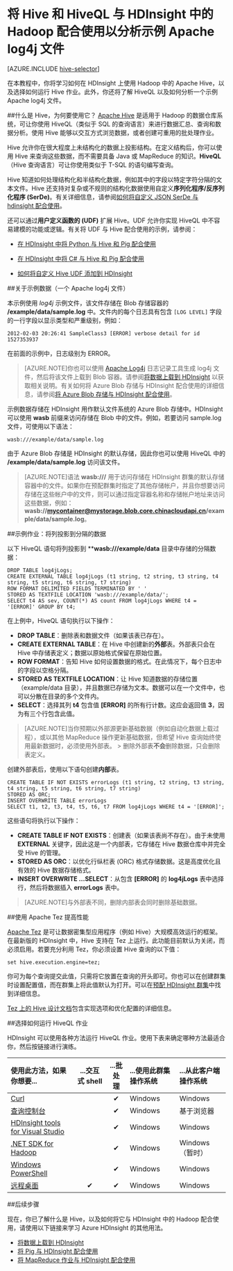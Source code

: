 <properties
   pageTitle="了解 Hive 是什么以及如何使用 HiveQL | Azure"
   description="了解 Apache Hive 以及如何将它与 HDInsight 中的 Hadoop 配合使用。选择如何运行 Hive 作业，并使用 HiveQL 分析一个示例 Apache log4j 文件。"
   keywords="hiveql,what is hive"
   services="hdinsight"
   documentationCenter=""
   authors="Blackmist"
   manager="paulettm"
   editor="cgronlun"
   tags="azure-portal"/>

<tags
   ms.service="hdinsight"
   ms.date="07/06/2015"
   wacn.date="10/03/2015"/>

# 将 Hive 和 HiveQL 与 HDInsight 中的 Hadoop 配合使用以分析示例 Apache log4j 文件

[AZURE.INCLUDE [hive-selector](../includes/hdinsight-selector-use-hive.md)]


在本教程中，你将学习如何在 HDInsight 上使用 Hadoop 中的 Apache Hive，以及选择如何运行 Hive 作业。此外，你还将了解 HiveQL 以及如何分析一个示例 Apache log4j 文件。

##<a id="why"></a>什么是 Hive，为何要使用它？
[Apache Hive](http://hive.apache.org/) 是适用于 Hadoop 的数据仓库系统，可让你使用 HiveQL（类似于 SQL 的查询语言）来进行数据汇总、查询和数据分析。使用 Hive 能够以交互方式浏览数据，或者创建可重用的批处理作业。

Hive 允许你在很大程度上未结构化的数据上投影结构。在定义结构后，你可以使用 Hive 来查询这些数据，而不需要具备 Java 或 MapReduce 的知识。**HiveQL**（Hive 查询语言）可让你使用类似于 T-SQL 的语句编写查询。

Hive 知道如何处理结构化和半结构化数据，例如其中的字段以特定字符分隔的文本文件。Hive 还支持对复杂或不规则的结构化数据使用自定义**序列化程序/反序列化程序 (SerDe)**。有关详细信息，请参阅[如何将自定义 JSON SerDe 与 hdinsight 配合使用](http://blogs.msdn.com/b/bigdatasupport/archive/2014/06/18/how-to-use-a-custom-json-serde-with-microsoft-azure-hdinsight.aspx)。

还可以通过**用户定义函数的 (UDF)** 扩展 Hive。UDF 允许你实现 HiveQL 中不容易建模的功能或逻辑。有关将 UDF 与 Hive 配合使用的示例，请参阅：

* [在 HDInsight 中将 Python 与 Hive 和 Pig 配合使用](hdinsight-python)

* [在 HDInsight 中将 C# 与 Hive 和 Pig 配合使用](hdinsight-hadoop-hive-pig-udf-dotnet-csharp)

* [如何将自定义 Hive UDF 添加到 HDInsight](http://blogs.msdn.com/b/bigdatasupport/archive/2014/01/14/how-to-add-custom-hive-udfs-to-hdinsight.aspx)

##<a id="data"></a>关于示例数据（一个 Apache log4j 文件）

本示例使用 *log4j* 示例文件，该文件存储在 Blob 存储容器的 **/example/data/sample.log** 中。文件内的每个日志具有包含 `[LOG LEVEL]` 字段的一行字段以显示类型和严重级别，例如：

	2012-02-03 20:26:41 SampleClass3 [ERROR] verbose detail for id 1527353937

在前面的示例中，日志级别为 ERROR。

> [AZURE.NOTE]你也可以使用 [Apache Log4j](http://en.wikipedia.org/wiki/Log4j) 日志记录工具生成 log4j 文件，然后将该文件上载到 Blob 容器。请参阅[将数据上载到 HDInsight](hdinsight-upload-data) 以获取相关说明。有关如何将 Azure Blob 存储与 HDInsight 配合使用的详细信息，请参阅[将 Azure Blob 存储与 HDInsight 配合使用](hdinsight-use-blob-storage)。

示例数据存储在 HDInsight 用作默认文件系统的 Azure Blob 存储中。HDInsight 可以使用 **wasb** 前缀来访问存储在 Blob 中的文件。例如，若要访问 sample.log 文件，可使用以下语法：

	wasb:///example/data/sample.log

由于 Azure Blob 存储是 HDInsight 的默认存储，因此你也可以使用 HiveQL 中的 **/example/data/sample.log** 访问该文件。

> [AZURE.NOTE]语法 **wasb:///** 用于访问存储在 HDInsight 群集的默认存储容器中的文件。如果你在预配群集时指定了其他存储帐户，并且你想要访问存储在这些帐户中的文件，则可以通过指定容器名称和存储帐户地址来访问这些数据，例如：**wasb://mycontainer@mystorage.blob.core.chinacloudapi.cn/example/data/sample.log**。

##<a id="job"></a>示例作业：将列投影到分隔的数据

以下 HiveQL 语句将列投影到 ****wasb:///example/data** 目录中存储的分隔数据：

	DROP TABLE log4jLogs;
    CREATE EXTERNAL TABLE log4jLogs (t1 string, t2 string, t3 string, t4 string, t5 string, t6 string, t7 string)
    ROW FORMAT DELIMITED FIELDS TERMINATED BY ' '
    STORED AS TEXTFILE LOCATION 'wasb:///example/data/';
    SELECT t4 AS sev, COUNT(*) AS count FROM log4jLogs WHERE t4 = '[ERROR]' GROUP BY t4;

在上例中，HiveQL 语句执行以下操作：

* **DROP TABLE**：删除表和数据文件（如果该表已存在）。
* **CREATE EXTERNAL TABLE**：在 Hive 中创建新的**外部**表。外部表只会在 Hive 中存储表定义；数据以原始格式保留在原始位置。
* **ROW FORMAT**：告知 Hive 如何设置数据的格式。在此情况下，每个日志中的字段以空格分隔。
* **STORED AS TEXTFILE LOCATION**：让 Hive 知道数据的存储位置（example/data 目录），并且数据已存储为文本。数据可以在一个文件中，也可以分散在目录的多个文件内。
* **SELECT**：选择其列 **t4** 包含值 **[ERROR]** 的所有行计数。这应会返回值 **3**，因为有三个行包含此值。

> [AZURE.NOTE]当你预期以外部源更新基础数据（例如自动化数据上载过程），或以其他 MapReduce 操作更新基础数据，但希望 Hive 查询始终使用最新数据时，必须使用外部表。
	>
> 删除外部表**不会**删除数据，只会删除表定义。

创建外部表后，使用以下语句创建**内部**表。

	CREATE TABLE IF NOT EXISTS errorLogs (t1 string, t2 string, t3 string, t4 string, t5 string, t6 string, t7 string)
	STORED AS ORC;
	INSERT OVERWRITE TABLE errorLogs
	SELECT t1, t2, t3, t4, t5, t6, t7 FROM log4jLogs WHERE t4 = '[ERROR]';

这些语句将执行以下操作：

* **CREATE TABLE IF NOT EXISTS**：创建表（如果该表尚不存在）。由于未使用 **EXTERNAL** 关键字，因此这是一个内部表，它存储在 Hive 数据仓库中并完全受 Hive 的管理。
* **STORED AS ORC**：以优化行纵栏表 (ORC) 格式存储数据。这是高度优化且有效的 Hive 数据存储格式。
* **INSERT OVERWRITE ...SELECT**：从包含 **[ERROR]** 的 **log4jLogs** 表中选择行，然后将数据插入 **errorLogs** 表中。

> [AZURE.NOTE]与外部表不同，删除内部表会同时删除基础数据。

##<a id="usetez"></a>使用 Apache Tez 提高性能

[Apache Tez](http://tez.apache.org) 是可让数据密集型应用程序（例如 Hive）大规模高效运行的框架。在最新版的 HDInsight 中，Hive 支持在 Tez 上运行。此功能目前默认为关闭，而必须启用。若要充分利用 Tez，你必须设置 Hive 查询的以下值：

	set hive.execution.engine=tez;

你可为每个查询提交此值，只需将它放置在查询的开头即可。你也可以在创建群集时设置配置值，而在群集上将此值默认为打开。可以在[预配 HDInsight 群集](hdinsight-provision-clusters)中找到详细信息。

[Tez 上的 Hive 设计文档](https://cwiki.apache.org/confluence/display/Hive/Hive+on+Tez)包含实现选项和优化配置的详细信息。


##<a id="run"></a>选择如何运行 HiveQL 作业

HDInsight 可以使用各种方法运行 HiveQL 作业。使用下表来确定哪种方法最适合你，然后按链接进行演练。

| **使用此方法**，如果你想要... | ...**交互式** shell | ...**批处理** | ...使用此**群集操作系统** | ...从此**客户端操作系统** |
|:--------------------------------------------------------------------------------|:---------------------------:|:-----------------------:|:------------------------------------------|:-----------------------------------------|
| [Curl](hdinsight-hadoop-use-hive-curl) | &nbsp; | ✔ | Windows | Windows |
| [查询控制台](hdinsight-hadoop-use-hive-query-console) | &nbsp; | ✔ | Windows | 基于浏览器 |
| [HDInsight tools for Visual Studio](hdinsight-hadoop-use-hive-visual-studio) | &nbsp; | ✔ | Windows | Windows |
| [.NET SDK for Hadoop](hdinsight-hadoop-use-pig-dotnet-sdk) | &nbsp; | ✔ | Windows | Windows（暂时） |
| [Windows PowerShell](hdinsight-hadoop-use-hive-powershell) | &nbsp; | ✔ | Windows | Windows |
| [远程桌面](hdinsight-hadoop-use-hive-remote-desktop) | ✔ | ✔ | Windows | Windows |

##<a id="nextsteps"></a>后续步骤

现在，你已了解什么是 Hive，以及如何将它与 HDInsight 中的 Hadoop 配合使用，请使用以下链接来学习 Azure HDInsight 的其他用法。

* [将数据上载到 HDInsight][hdinsight-upload-data]
* [将 Pig 与 HDInsight 配合使用][hdinsight-use-pig]
* [将 MapReduce 作业与 HDInsight 配合使用][hdinsight-use-mapreduce]

[check]: ./media/hdinsight-use-hive/hdi.checkmark.png

[1]: hdinsight-hadoop-visual-studio-tools-get-started

[hdinsight-sdk-documentation]: https://msdn.microsoft.com/zh-cn/library/dn479185.aspx



[apache-tez]: http://tez.apache.org
[apache-hive]: http://hive.apache.org/
[apache-log4j]: http://en.wikipedia.org/wiki/Log4j
[hive-on-tez-wiki]: https://cwiki.apache.org/confluence/display/Hive/Hive+on+Tez
[import-to-excel]: /documentation/articles/hdinsight-connect-excel-power-query/

[hdinsight-use-pig]: hdinsight-use-pig
[hdinsight-use-oozie]: hdinsight-use-oozie
[hdinsight-analyze-flight-data]: hdinsight-analyze-flight-delay-data
[hdinsight-use-mapreduce]: hdinsight-use-mapreduce


[hdinsight-storage]: hdinsight-use-blob-storage

[hdinsight-provision]: hdinsight-provision-clusters
[hdinsight-submit-jobs]: hdinsight-submit-hadoop-jobs-programmatically
[hdinsight-upload-data]: hdinsight-upload-data
[hdinsight-get-started]: hdinsight-get-started

[Powershell-install-configure]: install-configure-powershell
[powershell-here-strings]: http://technet.microsoft.com/zh-cn/library/ee692792.aspx

[image-hdi-hive-powershell]: ./media/hdinsight-use-hive/HDI.HIVE.PowerShell.png
[img-hdi-hive-powershell-output]: ./media/hdinsight-use-hive/HDI.Hive.PowerShell.Output.png
[image-hdi-hive-architecture]: ./media/hdinsight-use-hive/HDI.Hive.Architecture.png

<!---HONumber=71-->